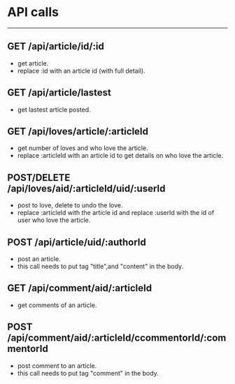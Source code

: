 # API calls
---

## GET /api/article/id/:id
 * get article.
 * replace :id with an article id (with full detail).

## GET /api/article/lastest
 * get lastest article posted.

## GET /api/loves/article/:articleId
 * get number of loves and who love the article.
 * replace :articleId with an article id to get details on who love the article.

## POST/DELETE /api/loves/aid/:articleId/uid/:userId
 * post to love, delete to undo the love.
 * replace :articleId with the article id and replace :userId with the id of user who love the article.

## POST /api/article/uid/:authorId
 * post an article.
 * this call needs to put tag "title",and "content" in the body.

## GET /api/comment/aid/:articleId
 * get comments of an article.

## POST /api/comment/aid/:articleId/ccommentorId/:commentorId
 * post comment to an article.
 * this call needs to put tag "comment" in the body.
